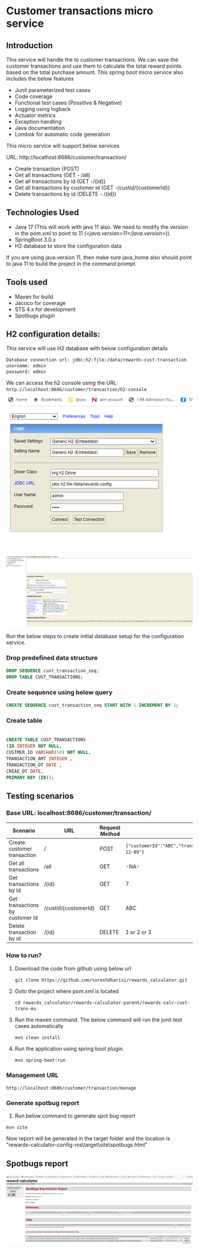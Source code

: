 # Customer transactions micro service

## Introduction

This service will handle the to customer transactions. We can save the customer transactions and use them to calculate the total reward points based on the total purchase amount. This spring boot micro service also includes the below features

- Junit parameterized test cases
- Code coverage 
- Functional test cases (Possitive & Negative)
- Logging using logback
- Actuator metrics
- Exception handling
- Java documentation
- Lombok for automatic code generation

This micro service will support below services

URL: http://localhost:8686/customer/transaction/

- Create transaction (POST)
- Get all transactions (GET - /all)
- Get all transactions by id (GET -/{id})
- Get all transactions by customer id (GET -/custid/{customerId})
- Delete transactions by id (DELETE - /{id})

## Technologies Used

- Java 17 (This will work with java 11 also. We need to modify the version in the pom.xml to point to 11 (_<java.version>11</java.version>_)).
- SpringBoot 3.0.x
- H2 database to store the configuration data

If you are using java.version 11, then make sure java_home also should point to java 11 to build the project in the command prompt.

## Tools used

- Maven for build
- Jacoco for coverage
- STS 4.x for development
- Spotbugs plugin


## H2 configuration details:
This service will use H2 database with below configuration details

```
Database connection url: jdbc:h2:file:/data/rewards-cust-transaction
username: admin
password: admin
```
We can access the h2 console using the URL: ```http://localhost:8686/customer/transaction/h2-console```

![alt text](https://github.com/sureshdharisi/rewards_calculator/blob/develop/rewards-calculator-parent/rewards-calculator-config-ms/h2console_login.PNG?raw=true)

![alt text](https://github.com/sureshdharisi/rewards_calculator/blob/develop/rewards-calculator-parent/rewards-calculator-config-ms/h2console_home.PNG?raw=true)

Run the below steps to create initial database setup for the configuration service.

### Drop predefined data structure
```sql
DROP SEQUENCE cust_transaction_seq;
DROP TABLE CUST_TRANSACTIONS;
```
### Create sequence using below query
```sql
CREATE SEQUENCE cust_transaction_seq START WITH 1 INCREMENT BY 1;
```
### Create table
```sql

CREATE TABLE CUST_TRANSACTIONS
(ID INTEGER NOT NULL,
CUSTMER_ID VARCHAR(50) NOT NULL,
TRANSACTION_AMT INTEGER ,
TRANSACTION_DT DATE ,
CREAE_DT DATE,
PRIMARY KEY (ID));
```

## Testing scenarios

### Base URL: localhost:8686/customer/transaction/

|Scenario|URL | Request Method | Payload | Response |
|---------|-----|-----------------|----------|-----------|
| Create customer transaction | / | POST | ``` {"customerId":"ABC","transactionAmt":100,"transactionDate":"2022-12-09"} ``` | ``` {"transactionId":8} ```|
| Get all transactions | /all | GET | -NA- | ``` [{"id":7,"customerId":"ABC","transactionAmt":100,"transactionDate":"2022-11-09"}] ```|
| Get transactions by Id | /{id} | GET | 7 | ``` {"id":7,"customerId":"ABC","transactionAmt":100,"transactionDate":"2022-11-09"} ```|
| Get transactions by customer Id | /custid/{customerId} | GET | ABC | ``` [{"id":7,"customerId":"ABC","transactionAmt":100,"transactionDate":"2022-11-09"},{"id":8,"customerId":"ABC","transactionAmt":100,"transactionDate":"2022-12-09"}] ```|
| Delete transaction by id | /{id} | DELETE | 1 or 2 or 3 | ``` {"message": "The configuration 1 is deleted successfully"} ```|


### How to run?
1. Download the code from github using below url

    ```
    git clone https://github.com/sureshdharisi/rewards_calculator.git
    ```
2. Goto the project where pom.xml is located 

    ```
    cd rewards_calculator/rewards-calculator-parent/rewards-calc-cust-trans-ms
    ```
3. Run the maven command. The below command will run the junit test cases automatically

    ```
    mvn clean install
    ```
4. Run the application using spring boot plugin.

    ```
    mvn spring-boot:run
    ```
### Management URL

```
http://localhost:8686/customer/transaction/manage
```
### Generate spotbug report
1. Run below command to generate spot bug report

```
mvn site
```
Now report will be generated in the target folder and the location is "rewards-calculator-config-ms\target\site\spotbugs.html"

## Spotbugs report
![alt text](https://github.com/sureshdharisi/codechallenge/blob/master/reward-calculator/Spotbugs_report.PNG?raw=true)